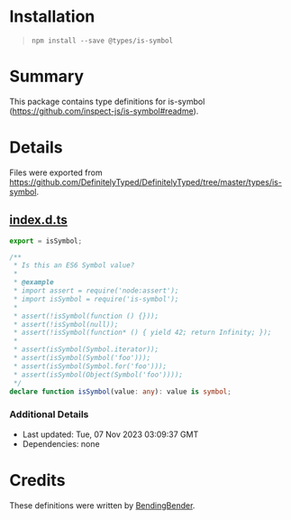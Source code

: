 # Installation
> `npm install --save @types/is-symbol`

# Summary
This package contains type definitions for is-symbol (https://github.com/inspect-js/is-symbol#readme).

# Details
Files were exported from https://github.com/DefinitelyTyped/DefinitelyTyped/tree/master/types/is-symbol.
## [index.d.ts](https://github.com/DefinitelyTyped/DefinitelyTyped/tree/master/types/is-symbol/index.d.ts)
````ts
export = isSymbol;

/**
 * Is this an ES6 Symbol value?
 *
 * @example
 * import assert = require('node:assert');
 * import isSymbol = require('is-symbol');
 *
 * assert(!isSymbol(function () {}));
 * assert(!isSymbol(null));
 * assert(!isSymbol(function* () { yield 42; return Infinity; });
 *
 * assert(isSymbol(Symbol.iterator));
 * assert(isSymbol(Symbol('foo')));
 * assert(isSymbol(Symbol.for('foo')));
 * assert(isSymbol(Object(Symbol('foo'))));
 */
declare function isSymbol(value: any): value is symbol;

````

### Additional Details
 * Last updated: Tue, 07 Nov 2023 03:09:37 GMT
 * Dependencies: none

# Credits
These definitions were written by [BendingBender](https://github.com/BendingBender).

